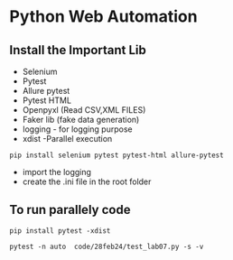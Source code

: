 # Python Web Automation

## Install the Important Lib
- Selenium
- Pytest
- Allure pytest
- Pytest HTML
- Openpyxl (Read CSV,XML FILES)
- Faker lib (fake data generation)
- logging - for logging purpose
- xdist -Parallel execution

``pip install selenium pytest pytest-html allure-pytest
``
- import the logging
- create the .ini file in the root folder

## To run parallely code 
``pip install pytest -xdist``

``pytest -n auto  code/28feb24/test_lab07.py -s -v``
